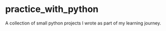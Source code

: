 # practice_with_python
A collection of small python projects I wrote as part of my learning journey.
